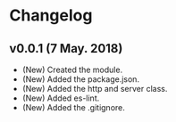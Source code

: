 # Changelog

## v0.0.1 (7 May. 2018)
- (New) Created the module.
- (New) Added the package.json.
- (New) Added the http and server class.
- (New) Added es-lint.
- (New) Added the .gitignore.